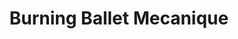 ---
layout: display
title:  "Burning Ballet Mecanique"
year: 2018
categories: projects

homepage: true
image: burning-ballet-mecanique/2018-AFJ-ballet-mecanique-training.png
width: 450

items:
- image: burning-ballet-mecanique/2018-AFJ-ballet-mecanique-training.png
  width: 300
- image: burning-ballet-mecanique/2018-AFJ-ballet-mecanique-installation.jpg
  width: 600
- image: burning-ballet-mecanique/2018-AFJ-ballet-mecanique-installation-2.jpg
  width: 400
- image: burning-ballet-mecanique/2018-AFJ-ballet-mecanique-training.png
  width: 300
- image: burning-ballet-mecanique/2018-AFJ-ballet-mecanique-installation.jpg
  width: 600
- image: burning-ballet-mecanique/2018-AFJ-ballet-mecanique-installation-2.jpg
  width: 400
- image: burning-ballet-mecanique/2018-AFJ-ballet-mecanique-training.png
  width: 300
- image: burning-ballet-mecanique/2018-AFJ-ballet-mecanique-installation.jpg
  width: 600
- image: burning-ballet-mecanique/2018-AFJ-ballet-mecanique-installation-2.jpg
  width: 400
---